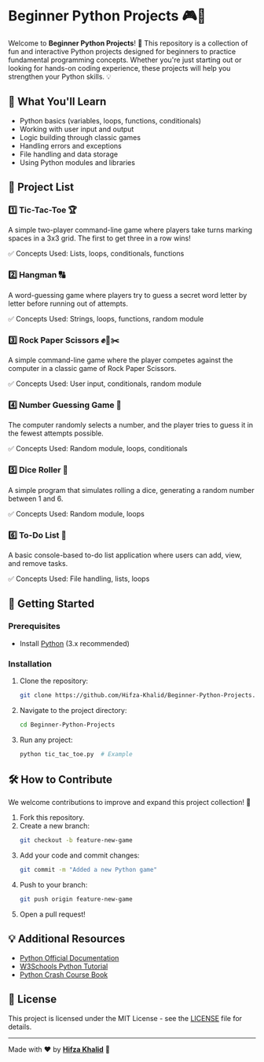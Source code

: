 # Beginner Python Projects 🎮🐍

Welcome to **Beginner Python Projects**! 🚀 This repository is a collection of fun and interactive Python projects designed for beginners to practice fundamental programming concepts. Whether you're just starting out or looking for hands-on coding experience, these projects will help you strengthen your Python skills. 💡

## 🎯 What You'll Learn
- Python basics (variables, loops, functions, conditionals)
- Working with user input and output
- Logic building through classic games
- Handling errors and exceptions
- File handling and data storage
- Using Python modules and libraries

## 📂 Project List

### 1️⃣ Tic-Tac-Toe 🏆
A simple two-player command-line game where players take turns marking spaces in a 3x3 grid. The first to get three in a row wins!

✅ Concepts Used: Lists, loops, conditionals, functions

### 2️⃣ Hangman 🔠
A word-guessing game where players try to guess a secret word letter by letter before running out of attempts.

✅ Concepts Used: Strings, loops, functions, random module

### 3️⃣ Rock Paper Scissors ✊📄✂️
A simple command-line game where the player competes against the computer in a classic game of Rock Paper Scissors.

✅ Concepts Used: User input, conditionals, random module

### 4️⃣ Number Guessing Game 🔢
The computer randomly selects a number, and the player tries to guess it in the fewest attempts possible.

✅ Concepts Used: Random module, loops, conditionals

### 5️⃣ Dice Roller 🎲
A simple program that simulates rolling a dice, generating a random number between 1 and 6.

✅ Concepts Used: Random module, loops

### 6️⃣ To-Do List 📝
A basic console-based to-do list application where users can add, view, and remove tasks.

✅ Concepts Used: File handling, lists, loops

## 🚀 Getting Started

### Prerequisites
- Install [Python](https://www.python.org/downloads/) (3.x recommended)

### Installation
1. Clone the repository:
   ```sh
   git clone https://github.com/Hifza-Khalid/Beginner-Python-Projects.git
   ```
2. Navigate to the project directory:
   ```sh
   cd Beginner-Python-Projects
   ```
3. Run any project:
   ```sh
   python tic_tac_toe.py  # Example
   ```

## 🛠️ How to Contribute
We welcome contributions to improve and expand this project collection! 🎉

1. Fork this repository.
2. Create a new branch:
   ```sh
   git checkout -b feature-new-game
   ```
3. Add your code and commit changes:
   ```sh
   git commit -m "Added a new Python game"
   ```
4. Push to your branch:
   ```sh
   git push origin feature-new-game
   ```
5. Open a pull request!

## 💡 Additional Resources
- [Python Official Documentation](https://docs.python.org/3/)
- [W3Schools Python Tutorial](https://www.w3schools.com/python/)
- [Python Crash Course Book](https://nostarch.com/pythoncrashcourse2e)

## 📜 License
This project is licensed under the MIT License - see the [LICENSE](LICENSE) file for details.

---
Made with ❤️ by **[Hifza Khalid](https://github.com/Hifza-Khalid)** 🚀
